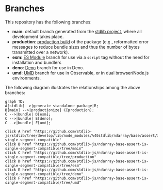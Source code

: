 <!--

@license Apache-2.0

Copyright (c) 2022 The Stdlib Authors.

Licensed under the Apache License, Version 2.0 (the "License");
you may not use this file except in compliance with the License.
You may obtain a copy of the License at

    http://www.apache.org/licenses/LICENSE-2.0

Unless required by applicable law or agreed to in writing, software
distributed under the License is distributed on an "AS IS" BASIS,
WITHOUT WARRANTIES OR CONDITIONS OF ANY KIND, either express or implied.
See the License for the specific language governing permissions and
limitations under the License.

-->

# Branches

This repository has the following branches:

-   **main**: default branch generated from the [stdlib project][stdlib-url], where all development takes place.
-   **production**: [production build][production-url] of the package (e.g., reformatted error messages to reduce bundle sizes and thus the number of bytes transmitted over a network).
-   **esm**: [ES Module][esm-url] branch for use via a `script` tag without the need for installation and bundlers.
-   **deno**: [Deno][deno-url] branch for use in Deno.
-   **umd**: [UMD][umd-url] branch for use in Observable, or in dual browser/Node.js environments.

The following diagram illustrates the relationships among the above branches:

```mermaid
graph TD;
A[stdlib]-->|generate standalone package|B;
B[main] -->|productionize| C[production];
C -->|bundle| D[esm];
C -->|bundle| E[deno];
C -->|bundle| F[umd];

click A href "https://github.com/stdlib-js/stdlib/tree/develop/lib/node_modules/%40stdlib/ndarray/base/assert/is-single-segment-compatible"
click B href "https://github.com/stdlib-js/ndarray-base-assert-is-single-segment-compatible/tree/main"
click C href "https://github.com/stdlib-js/ndarray-base-assert-is-single-segment-compatible/tree/production"
click D href "https://github.com/stdlib-js/ndarray-base-assert-is-single-segment-compatible/tree/esm"
click E href "https://github.com/stdlib-js/ndarray-base-assert-is-single-segment-compatible/tree/deno"
click F href "https://github.com/stdlib-js/ndarray-base-assert-is-single-segment-compatible/tree/umd"
```

[stdlib-url]: https://github.com/stdlib-js/stdlib/tree/develop/lib/node_modules/%40stdlib/ndarray/base/assert/is-single-segment-compatible
[production-url]: https://github.com/stdlib-js/ndarray-base-assert-is-single-segment-compatible/tree/production
[deno-url]: https://github.com/stdlib-js/ndarray-base-assert-is-single-segment-compatible/tree/deno
[umd-url]: https://github.com/stdlib-js/ndarray-base-assert-is-single-segment-compatible/tree/umd
[esm-url]: https://github.com/stdlib-js/ndarray-base-assert-is-single-segment-compatible/tree/esm